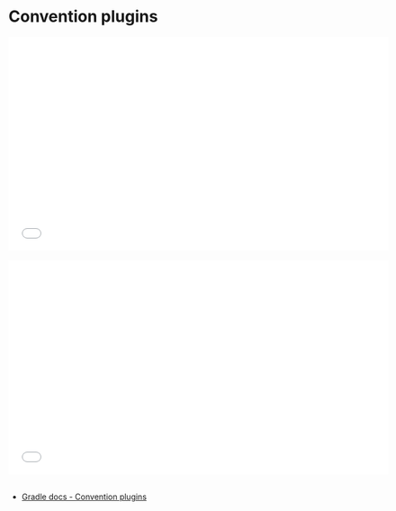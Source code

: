 # Convention plugins

<iframe src="//www.youtube.com/embed/4Dmyc00Jlzc?list=PL6yFiPOVXVUi90sQ66dtmuXP-1-TeHwl5" frameborder="0" allowfullscreen width="675" height="380"></iframe>
<br/>
<br/>

<iframe src="//www.youtube.com/embed/hpT0VutO5xk" frameborder="0" allowfullscreen width="675" height="380"></iframe>
<br/>
<br/>

- [Gradle docs - Convention plugins](https://docs.gradle.org/7.0/userguide/sharing_build_logic_between_subprojects.html#sec:convention_plugins )
